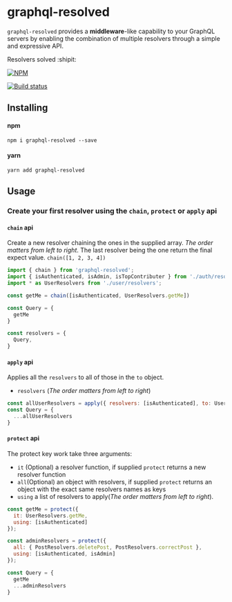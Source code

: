 # graphql-resolved
`graphql-resolved` provides a **middleware**-like capability to your GraphQL servers by enabling the combination of multiple resolvers through a simple and expressive API. 

Resolvers solved :shipit:

[![NPM][npm-image]][npm-url]

[![Build status][travis-image]][travis-url]

[npm-url]: https://nodei.co/npm/graphql-resolved/
[npm-image]: https://nodei.co/npm/graphql-resolved.png?downloads=true&downloadRank=true&stars=true

[travis-image]: https://img.shields.io/travis/theGlenn/graphql-resolvers-chain.svg?style=flat
[travis-url]: https://travis-ci.com/theGlenn/graphql-resolvers-chain

## Installing

#### npm
```
npm i graphql-resolved --save
```

#### yarn

```
yarn add graphql-resolved
```

## Usage
### Create your first resolver using the `chain`, `protect` or `apply` api

#### `chain` api

Create a new resolver chaining the ones in the supplied array. *The order matters from left to right*.
The last resolver being the one return the final expect value.
```chain([1, 2, 3, 4])``` 

```javascript
import { chain } from 'graphql-resolved';
import { isAuthenticated, isAdmin, isTopContributer } from './auth/resolvers';
import * as UserResolvers from './user/resolvers';

const getMe = chain([isAuthenticated, UserResolvers.getMe])

const Query = {
  getMe
}

const resolvers = {
  Query,
}
```

#### `apply` api
Applies all the `resolvers` to all of those in the `to` object.
- `resolvers` (*The order matters from left to right*)
```javascript
const allUserResolvers = apply({ resolvers: [isAuthenticated], to: UserResolvers })
const Query = {
  ...allUserResolvers
}
```

#### `protect` api
The protect key work take three arguments:
- `it` (Optional) a resolver function, if supplied `protect` returns a new resolver function
- `all`(Optional) an object with resolvers, if supplied `protect` returns an object with the exact same resolvers names as keys
- `using` a list of resolvers to apply(*The order matters from left to right*).

```javascript
const getMe = protect({
  it: UserResolvers.getMe,
  using: [isAuthenticated]
});

const adminResolvers = protect({
  all: { PostResolvers.deletePost, PostResolvers.correctPost },
  using: [isAuthenticated, isAdmin]
});

const Query = {
  getMe
  ...adminResolvers
}
```